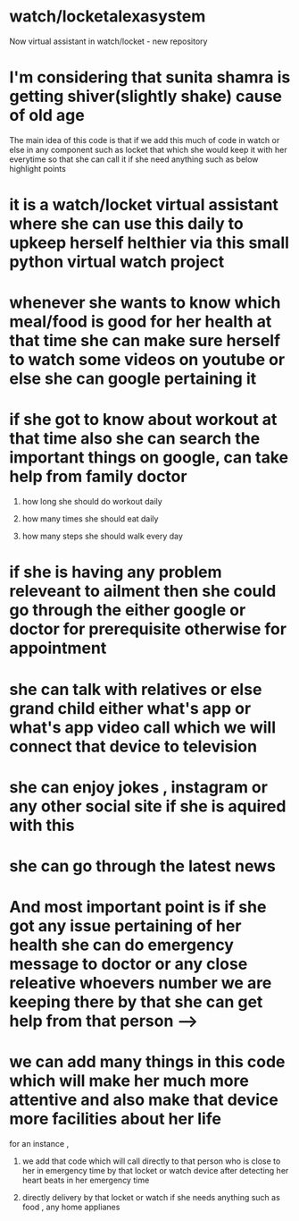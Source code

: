 # watch/locketalexasystem
Now virtual assistant in watch/locket - new repository

# I'm considering that sunita shamra is getting shiver(slightly shake) cause of old age

The main idea of this code is that if we add this much of code in watch or else in any component such as locket that which she would keep it with her everytime
so that she can call it if she need anything such as below highlight points


# it is a watch/locket virtual assistant where she can use this daily to upkeep herself helthier via this small python virtual watch project
# whenever she wants to know which meal/food is good for her health at that time she can make sure herself to watch some videos on youtube or else she can google pertaining it
# if she got to know about workout at that time also she can search the important things on google, can take help from family doctor
1) how long she should do workout daily

2) how many times she should eat daily

3) how many steps she should walk every day

# if she is having any problem releveant to ailment then she could go through the either google or doctor for prerequisite otherwise for appointment
# she can talk with relatives or else grand child either what's app or what's app video call which we will connect that device to television
# she can enjoy jokes , instagram or any other social site if she is aquired with this
# she can go through the latest news
# And most important point is if she got any issue pertaining of her health she can do emergency message to doctor or any close releative whoevers number we are keeping there by that she can get help from that person -->


# we can add many things in this code which will make her much more attentive and also make that device more facilities about her life 

for an instance ,

1) we add that code which will call directly to that person who is close to her in emergency time by that locket or watch device after detecting her heart beats in her emergency time

2) directly delivery by that locket or watch if she needs anything such as food , any home applianes 
